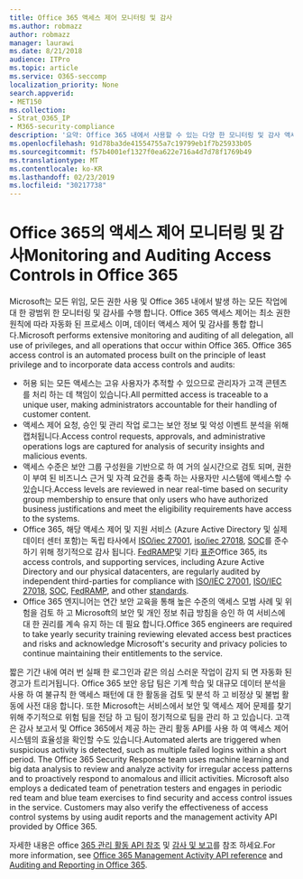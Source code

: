 ```yaml
---
title: Office 365 액세스 제어 모니터링 및 감사
ms.author: robmazz
author: robmazz
manager: laurawi
ms.date: 8/21/2018
audience: ITPro
ms.topic: article
ms.service: O365-seccomp
localization_priority: None
search.appverid:
- MET150
ms.collection:
- Strat_O365_IP
- M365-security-compliance
description: '요약: Office 365 내에서 사용할 수 있는 다양 한 모니터링 및 감사 액세스 제어에 대 한 요약입니다.'
ms.openlocfilehash: 91d78ba3de41554755a7c19799eb1f7b25933b05
ms.sourcegitcommit: f57b4001ef1327f0ea622e716a4d7d78f1769b49
ms.translationtype: MT
ms.contentlocale: ko-KR
ms.lasthandoff: 02/23/2019
ms.locfileid: "30217738"
---
```

# <a name="monitoring-and-auditing-access-controls-in-office-365"></a><span data-ttu-id="258ea-103">Office 365의 액세스 제어 모니터링 및 감사</span><span class="sxs-lookup"><span data-stu-id="258ea-103">Monitoring and Auditing Access Controls in Office 365</span></span>

<span data-ttu-id="258ea-p101">Microsoft는 모든 위임, 모든 권한 사용 및 Office 365 내에서 발생 하는 모든 작업에 대 한 광범위 한 모니터링 및 감사를 수행 합니다. Office 365 액세스 제어는 최소 권한 원칙에 따라 자동화 된 프로세스 이며, 데이터 액세스 제어 및 감사를 통합 합니다.</span><span class="sxs-lookup"><span data-stu-id="258ea-p101">Microsoft performs extensive monitoring and auditing of all delegation, all use of privileges, and all operations that occur within Office 365. Office 365 access control is an automated process built on the principle of least privilege and to incorporate data access controls and audits:</span></span>
- <span data-ttu-id="258ea-106">허용 되는 모든 액세스는 고유 사용자가 추적할 수 있으므로 관리자가 고객 콘텐츠를 처리 하는 데 책임이 있습니다.</span><span class="sxs-lookup"><span data-stu-id="258ea-106">All permitted access is traceable to a unique user, making administrators accountable for their handling of customer content.</span></span>
- <span data-ttu-id="258ea-107">액세스 제어 요청, 승인 및 관리 작업 로그는 보안 정보 및 악성 이벤트 분석을 위해 캡처됩니다.</span><span class="sxs-lookup"><span data-stu-id="258ea-107">Access control requests, approvals, and administrative operations logs are captured for analysis of security insights and malicious events.</span></span>
- <span data-ttu-id="258ea-108">액세스 수준은 보안 그룹 구성원을 기반으로 하 여 거의 실시간으로 검토 되며, 권한이 부여 된 비즈니스 근거 및 자격 요건을 충족 하는 사용자만 시스템에 액세스할 수 있습니다.</span><span class="sxs-lookup"><span data-stu-id="258ea-108">Access levels are reviewed in near real-time based on security group membership to ensure that only users who have authorized business justifications and meet the eligibility requirements have access to the systems.</span></span>
- <span data-ttu-id="258ea-109">Office 365, 해당 액세스 제어 및 지원 서비스 (Azure Active Directory 및 실제 데이터 센터 포함)는 독립 타사에서 [ISO/iec 27001](https://www.microsoft.com/en-us/TrustCenter/Compliance/iso-iec-27001), [iso/iec 27018](https://www.microsoft.com/en-us/TrustCenter/Compliance/iso-iec-27018), [SOC](https://www.microsoft.com/en-us/TrustCenter/Compliance/SOC)를 준수 하기 위해 정기적으로 감사 됩니다. [FedRAMP](https://www.microsoft.com/en-us/TrustCenter/Compliance/FedRAMP)및 기타 [표준](https://www.microsoft.com/en-us/TrustCenter/Compliance?service=Office#Icons)</span><span class="sxs-lookup"><span data-stu-id="258ea-109">Office 365, its access controls, and supporting services, including Azure Active Directory and our physical datacenters, are regularly audited by independent third-parties for compliance with [ISO/IEC 27001](https://www.microsoft.com/en-us/TrustCenter/Compliance/iso-iec-27001), [ISO/IEC 27018](https://www.microsoft.com/en-us/TrustCenter/Compliance/iso-iec-27018), [SOC](https://www.microsoft.com/en-us/TrustCenter/Compliance/SOC), [FedRAMP](https://www.microsoft.com/en-us/TrustCenter/Compliance/FedRAMP), and other [standards](https://www.microsoft.com/en-us/TrustCenter/Compliance?service=Office#Icons).</span></span>
- <span data-ttu-id="258ea-110">Office 365 엔지니어는 연간 보안 교육을 통해 높은 수준의 액세스 모범 사례 및 위험을 검토 하 고 Microsoft의 보안 및 개인 정보 취급 방침을 승인 하 여 서비스에 대 한 권리를 계속 유지 하는 데 필요 합니다.</span><span class="sxs-lookup"><span data-stu-id="258ea-110">Office 365 engineers are required to take yearly security training reviewing elevated access best practices and risks and acknowledge Microsoft's security and privacy policies to continue maintaining their entitlements to the service.</span></span>

<span data-ttu-id="258ea-p102">짧은 기간 내에 여러 번 실패 한 로그인과 같은 의심 스러운 작업이 감지 되 면 자동화 된 경고가 트리거됩니다. Office 365 보안 응답 팀은 기계 학습 및 대규모 데이터 분석을 사용 하 여 불규칙 한 액세스 패턴에 대 한 활동을 검토 및 분석 하 고 비정상 및 불법 활동에 사전 대응 합니다. 또한 Microsoft는 서비스에서 보안 및 액세스 제어 문제를 찾기 위해 주기적으로 위험 팀을 전담 하 고 팀이 정기적으로 팀을 관리 하 고 있습니다. 고객은 감사 보고서 및 Office 365에서 제공 하는 관리 활동 API를 사용 하 여 액세스 제어 시스템의 효율성을 확인할 수도 있습니다.</span><span class="sxs-lookup"><span data-stu-id="258ea-p102">Automated alerts are triggered when suspicious activity is detected, such as multiple failed logins within a short period. The Office 365 Security Response team uses machine learning and big data analysis to review and analyze activity for irregular access patterns and to proactively respond to anomalous and illicit activities. Microsoft also employs a dedicated team of penetration testers and engages in periodic red team and blue team exercises to find security and access control issues in the service. Customers may also verify the effectiveness of access control systems by using audit reports and the management activity API provided by Office 365.</span></span> 

<span data-ttu-id="258ea-115">자세한 내용은 office [365 관리 활동 API 참조](https://msdn.microsoft.com/en-us/library/office/mt227394.aspx) 및 [감사 및 보고](office-365-auditing-and-reporting-overview.md)를 참조 하세요.</span><span class="sxs-lookup"><span data-stu-id="258ea-115">For more information, see [Office 365 Management Activity API reference](https://msdn.microsoft.com/en-us/library/office/mt227394.aspx) and [Auditing and Reporting in Office 365](office-365-auditing-and-reporting-overview.md).</span></span>
